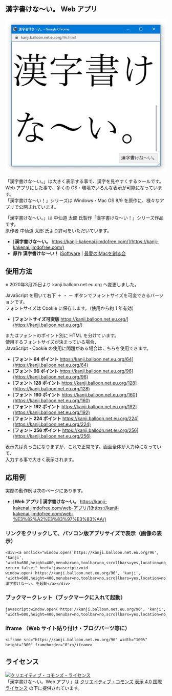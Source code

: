 ## 漢字書けな～い。 Web アプリ

![スクリーンショット](/screenshot.jpg)

「漢字書けな～い。」は大きく表示する事で、漢字を見やすくするツールです。\
Web アプリにした事で、多くの OS・環境でいろんな表示が可能になっています。\
「漢字書けな～い！」シリーズは Windows・Mac OS 8/9 を原作に、様々なアプリで公開されています。

「漢字書けな～い。」は 中仙道 太郎 氏製作「漢字書けな〜い！」シリーズ作品です。\
原作者 中仙道 太郎 氏より許可をいただいています。

- [**漢字書けな～い。** https://kanji-kakenai.jimdofree.com/](https://kanji-kakenai.jimdofree.com/)
- **原作 漢字書けな～い！** [iSoftware](http://nakasendo.com/isoft.html) | [最愛のiMacを創る会](http://nakasendo.com/) 

## 使用方法

※ 2020年3月25日より kanji.balloon.net.eu.org へ変更しました。

JavaScript を用いて右下 ＋ ・ － ボタンでフォントサイズを可変できるバージョンです。\
フォントサイズは Cookie に保存します。（使用から約 1 年有効）

- [**フォントサイズ可変版** https://kanji.balloon.net.eu.org/](https://kanji.balloon.net.eu.org/)

またはフォントのポイント別に HTML を分けています。\
使用するフォントサイズが決まっている場合、\
JavaScript・Cookie の使用に問題がある場合はこちらを使用できます。

- [**フォント 64 ポイント** https://kanji.balloon.net.eu.org/64](https://kanji.balloon.net.eu.org/64)
- [**フォント 96 ポイント** https://kanji.balloon.net.eu.org/96](https://kanji.balloon.net.eu.org/96)
- [**フォント 128 ポイント** https://kanji.balloon.net.eu.org/128](https://kanji.balloon.net.eu.org/128)
- [**フォント 160 ポイント** https://kanji.balloon.net.eu.org/160](https://kanji.balloon.net.eu.org/160)
- [**フォント 192 ポイント** https://kanji.balloon.net.eu.org/192](https://kanji.balloon.net.eu.org/192)
- [**フォント 224 ポイント** https://kanji.balloon.net.eu.org/224](https://kanji.balloon.net.eu.org/224)
- [**フォント 256 ポイント** https://kanji.balloon.net.eu.org/256](https://kanji.balloon.net.eu.org/256)

表示先は真っ白になりますが、これで正常です。画面全体が入力枠になっていて、\
入力する事で大きく表示されます。

## 応用例

実際の動作例は次のページにあります。

- [**Web アプリ | 漢字書けな～い。** https://kanji-kakenai.jimdofree.com/web-アプリ/](https://kanji-kakenai.jimdofree.com/web-%E3%82%A2%E3%83%97%E3%83%AA/)


### リンクをクリックして、パソコン版アプリサイズで表示（画像の表示）

```
<div><a onclick="window.open('https://kanji.balloon.net.eu.org/96', 'kanji', 'width=600,height=400,menubar=no,toolbar=no,scrollbars=yes,location=no,resizable=yes'); return false;" href="javascript:void window.open('https://kanji.balloon.net.eu.org/96', 'kanji', 'width=600,height=400,menubar=no,toolbar=no,scrollbars=yes,location=no,resizable=yes')">漢字書けな〜い。を起動</a></div>
```

### ブックマークレット（ブックマークに入れて起動）

```
javascript:window.open('https://kanji.balloon.net.eu.org/96', 'kanji', 'width=600,height=400,menubar=no,toolbar=no,scrollbars=yes,location=no,resizable=yes')
```

### iframe （Web サイト貼り付け・ブログパーツ等に）

```
<iframe src="https://kanji.balloon.net.eu.org/96" width="100%" height="300" frameborder="0"></iframe>
```

## ライセンス

<a rel="license" href="http://creativecommons.org/licenses/by/4.0/"><img alt="クリエイティブ・コモンズ・ライセンス" style="border-width:0" src="https://i.creativecommons.org/l/by/4.0/88x31.png" /></a><br />
「漢字書けな～い。Web アプリ」は <a rel="license" href="http://creativecommons.org/licenses/by/4.0/">クリエイティブ・コモンズ 表示 4.0 国際 ライセンス</a> の下に提供されています。
